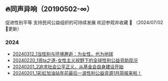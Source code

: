 ## 🔥同声异响（20190502-∞）
促进性别平等 支持民间公益组织的可持续发展 欢迎参观并收藏 🙌 （2024/07/02🌈更新）

<!-- - [x](https://TongShengYiXiang.github.io/2024/x.html)<br> -->

### 2024
- [20240312_1当性别与环境邂逅：为女性，也为地球](http://TongShengYiXiang.github.io/TSYX2024/20240312_1当性别与环境邂逅：为女性，也为地球.html)<br>
- [20240220_1资ta之道-女性主义视野下的全球性别公益资助现况](http://TongShengYiXiang.github.io/TSYX2024/20240220_1资ta之道女性主义视野下的全球性别公益资助现况.html)<br>
- [20240201_2追求社会公平正义，从基金会自身建设开始](http://TongShengYiXiang.github.io/TSYX2024/20240201_2追求社会公平正义，从基金会自身建设开始.html)<br>
- [20240201_1彩虹加油站年前最后一波性别公益资源1月简报来啦！](http://TongShengYiXiang.github.io/TSYX2024/20240201_1彩虹加油站年前最后一波性别公益资源1月简报来啦！.html)<br>

